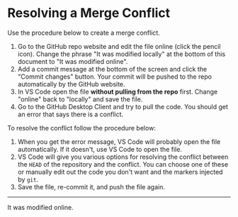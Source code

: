 # Resolving a Merge Conflict

Use the procedure below to create a merge conflict.

1. Go to the GitHub repo website and edit the file online (click the pencil icon). Change the phrase "It was modified locally" at the bottom of this document to "It was modified online".
1. Add a commit message at the bottom of the screen and click the "Commit changes" button. Your commit will be pushed to the repo automatically by the GitHub website.
1. In VS Code open the file **without pulling from the repo** first. Change "online" back to "locally" and save the file.
1. Go to the GitHub Desktop Client and try to pull the code. You should get an error that says there is a conflict.

To resolve the conflict follow the procedure below:

1. When you get the error message, VS Code will probably open the file automatically. If it doesn't, use VS Code to open the file.
1. VS Code will give you various options for resolving the conflict between the `HEAD` of the repository and the conflict. You can choose one of these or manually edit out the code you don't want and the markers injected by `git`.
1. Save the file, re-commit it, and push the file again.

***

It was modified online.
